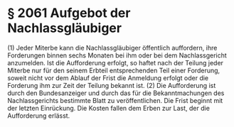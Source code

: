 # § 2061 Aufgebot der Nachlassgläubiger
(1) Jeder Miterbe kann die Nachlassgläubiger öffentlich auffordern, ihre Forderungen binnen sechs Monaten bei ihm oder bei dem Nachlassgericht anzumelden. Ist die Aufforderung erfolgt, so haftet nach der Teilung jeder Miterbe nur für den seinem Erbteil entsprechenden Teil einer Forderung, soweit nicht vor dem Ablauf der Frist die Anmeldung erfolgt oder die Forderung ihm zur Zeit der Teilung bekannt ist.
(2) Die Aufforderung ist durch den Bundesanzeiger und durch das für die Bekanntmachungen des Nachlassgerichts bestimmte Blatt zu veröffentlichen. Die Frist beginnt mit der letzten Einrückung. Die Kosten fallen dem Erben zur Last, der die Aufforderung erlässt.